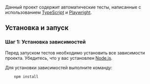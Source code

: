Данный проект содержит автоматические тесты, написанные с использованием [TypeScript](https://www.typescriptlang.org/) и [Playwright](https://playwright.dev/).

## Установка и запуск

### Шаг 1: Установка зависимостей

Перед запуском тестов необходимо установить все зависимости проекта. Убедитесь, что у вас установлен [Node.js](https://nodejs.org/).

Для установки зависимостей выполните команду:

        npm install

